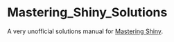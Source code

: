 # Mastering_Shiny_Solutions

A very unofficial solutions manual for [Mastering Shiny](mastering-shiny.org). 
